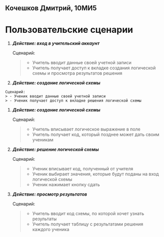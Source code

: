 ## Кочешков Дмитрий, 10МИ5
# Пользовательские сценарии


1. ***Действие: вход в учительский аккаунт***

	Сценарий:
	> - Учитель вводит данные своей учетной записи
	> - Учитель получает доступ к вкладке создания логической схемы и просмотра результатов решения

  1. ***Действие: создание логической схемы***

  	Сценарий:
  	> - Ученик вводит данные своей учетной записи
  	> - Ученик получает доступ к вкладке решения логической схемы

1. ***Действие: создание логической схемы***

	Сценарий:
	> - Учитель вписывает логическое выражение в поле
	> - Учитель получает код, который позднее может дать своим ученикам

1. ***Действие: решение логической схемы***

	Сценарий:
	> - Ученик вписывает код, полученный от учителя
	> - Ученик выбирает значения, которые будут поданы на вход логической схемы
	> - Ученик нажимает кнопку сдать

1. ***Действие: просмотр результатов***

	Сценарий:
	> - Учитель вводит код схемы, по которой хочет узнать результаты
	> - Учитель получает таблицу с результатами решения каждого ученика
